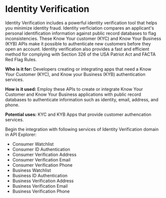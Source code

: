 # Identity Verification 

Identity Verification includes a powerful identity verification tool that helps you minimize identity fraud. Identity verficiation compares an applicant's personal identification information against public record databases to flag inconsistencies. These Know Your customer (KYC) and Know Your Business (KYB) APIs make it possible to authenticate new customers before they open an account. Identity verification also provides a fast and efficient method for complying with Section 326 of the USA Patriot Act and FACTA Red Flag Rules.

**Who is it for:** Developers creating or integrating apps that need a Know Your Customer (KYC), and Know your Business (KYB) authentication services.  

**How is it used:** Employ these APIs to create or integrate Know Your Customer and Know Your Business applications with public record databases to authenticate information such as identity, email, address, and phone.  

**Potential uses:** KYC and KYB Apps that provide customer authencation services. 

Begin the integration with following services of Identity Verification domain in API Explorer:

* Consumer Watchlist
* Consumer ID Authentication
* Consumer Verification Address
* Consumer Verification Email
* Consumer Verification Phone
* Business Watchlist
* Business ID Authentication
* Business Verification Address
* Business Verification Email
* Business Verification Phone


